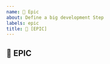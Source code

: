 ```yaml
---
name: 🌟 Epic
about: Define a big development Step
labels: epic
title: 🌟 [EPIC] 
---
```

<!-- You can find the latest issue templates here https://github.com/ulfgebhardt/issue-templates -->

<!-- THIS ISSUE-TYPE IS NOT FOR YOU! -->
<!-- Proceed only if you know what you are doing - have a chat with Project's Team first -->

## 🌟 EPIC
<!-- Describe your Epic in detail. Include screenshots and drawings -->
